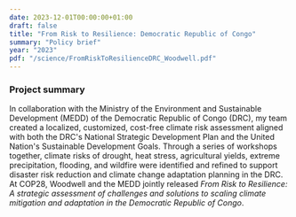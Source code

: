 ```yaml
---
date: 2023-12-01T00:00:00+01:00
draft: false
title: "From Risk to Resilience: Democratic Republic of Congo"
summary: "Policy brief"
year: "2023"
pdf: "/science/FromRiskToResilienceDRC_Woodwell.pdf"
---
```

### Project summary

In collaboration with the Ministry of the Environment and Sustainable Development (MEDD) of the Democratic Republic of Congo (DRC), my team created a localized, customized, cost-free climate risk assessment aligned with both the DRC's National Strategic Development Plan and the United Nation's Sustainable Development Goals. Through a series of workshops together, climate risks of drought, heat stress, agricultural yields, extreme precipitation, flooding, and wildfire were identified and refined to support disaster risk reduction and climate change adaptation planning in the DRC. At COP28, Woodwell and the MEDD jointly released *From Risk to Resilience: A strategic assessment of challenges and solutions to scaling climate mitigation and adaptation in the Democratic Republic of Congo*. 
